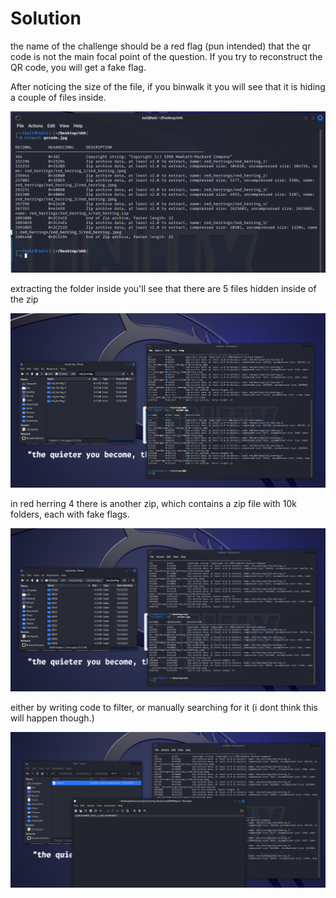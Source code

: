 # Solution

the name of the challenge should be a red flag (pun intended) that the qr code is not the main focal point of the question. If you try to reconstruct the QR code, you will get a fake flag.

After noticing the size of the file, if you binwalk it you will see that it is hiding a couple of files inside.

![](./screenshot1.png)

extracting the folder inside you'll see that there are 5 files hidden inside of the zip

![](./screenshot2.png)

in red herring 4 there is another zip, which contains a zip file with 10k folders, each with fake flags.

![](./screenshot3.png)

either by writing code to filter, or manually searching for it (i dont think this will happen though.)

![](./Screenshot%202023-11-30%20151421.png)